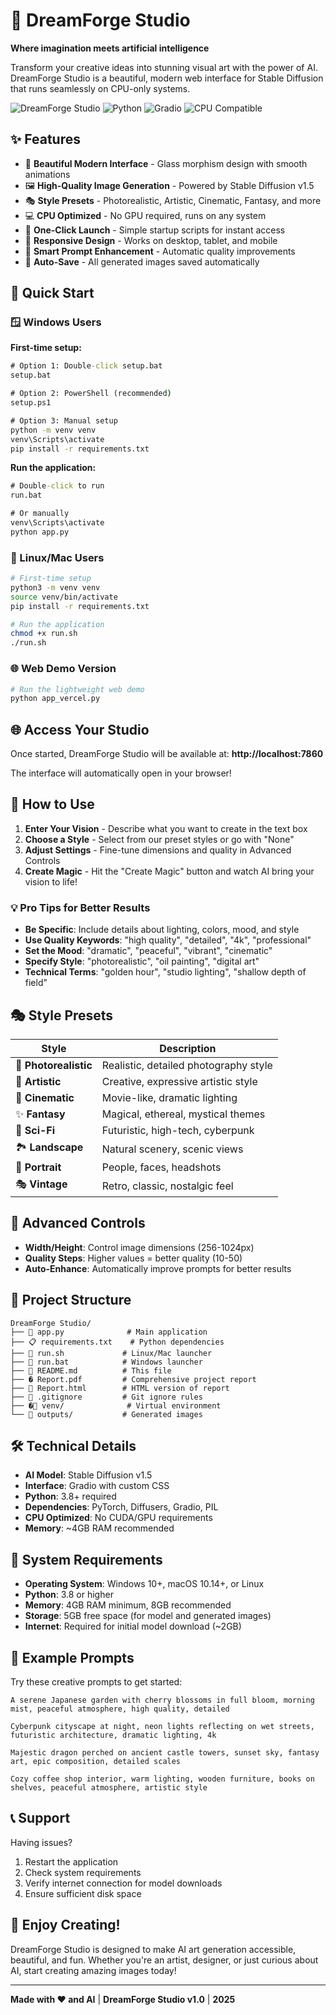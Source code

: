 # 🌟 DreamForge Studio

**Where imagination meets artificial intelligence**

Transform your creative ideas into stunning visual art with the power of AI. DreamForge Studio is a beautiful, modern web interface for Stable Diffusion that runs seamlessly on CPU-only systems.

![DreamForge Studio](https://img.shields.io/badge/AI-Image%20Generation-blue?style=for-the-badge)
![Python](https://img.shields.io/badge/Python-3.8%2B-green?style=for-the-badge)
![Gradio](https://img.shields.io/badge/Interface-Gradio-orange?style=for-the-badge)
![CPU Compatible](https://img.shields.io/badge/CPU-Compatible-red?style=for-the-badge)

## ✨ Features

- 🎨 **Beautiful Modern Interface** - Glass morphism design with smooth animations
- 🖼️ **High-Quality Image Generation** - Powered by Stable Diffusion v1.5
- 🎭 **Style Presets** - Photorealistic, Artistic, Cinematic, Fantasy, and more
- 💻 **CPU Optimized** - No GPU required, runs on any system
- 🚀 **One-Click Launch** - Simple startup scripts for instant access
- 📱 **Responsive Design** - Works on desktop, tablet, and mobile
- 🎯 **Smart Prompt Enhancement** - Automatic quality improvements
- 💾 **Auto-Save** - All generated images saved automatically

## 🚀 Quick Start

### 🪟 Windows Users

**First-time setup:**
```cmd
# Option 1: Double-click setup.bat
setup.bat

# Option 2: PowerShell (recommended)
setup.ps1

# Option 3: Manual setup
python -m venv venv
venv\Scripts\activate
pip install -r requirements.txt
```

**Run the application:**
```cmd
# Double-click to run
run.bat

# Or manually
venv\Scripts\activate
python app.py
```

### 🐧 Linux/Mac Users
```bash
# First-time setup
python3 -m venv venv
source venv/bin/activate
pip install -r requirements.txt

# Run the application
chmod +x run.sh
./run.sh
```

### 🌐 Web Demo Version
```bash
# Run the lightweight web demo
python app_vercel.py
```

## 🌐 Access Your Studio

Once started, DreamForge Studio will be available at:
**http://localhost:7860**

The interface will automatically open in your browser!

## 🎨 How to Use

1. **Enter Your Vision** - Describe what you want to create in the text box
2. **Choose a Style** - Select from our preset styles or go with "None"
3. **Adjust Settings** - Fine-tune dimensions and quality in Advanced Controls
4. **Create Magic** - Hit the "Create Magic" button and watch AI bring your vision to life!

### 💡 Pro Tips for Better Results

- **Be Specific**: Include details about lighting, colors, mood, and style
- **Use Quality Keywords**: "high quality", "detailed", "4k", "professional"
- **Set the Mood**: "dramatic", "peaceful", "vibrant", "cinematic"
- **Specify Style**: "photorealistic", "oil painting", "digital art"
- **Technical Terms**: "golden hour", "studio lighting", "shallow depth of field"

## 🎭 Style Presets

| Style | Description |
|-------|-------------|
| 📸 **Photorealistic** | Realistic, detailed photography style |
| 🎨 **Artistic** | Creative, expressive artistic style |
| 🌟 **Cinematic** | Movie-like, dramatic lighting |
| ✨ **Fantasy** | Magical, ethereal, mystical themes |
| 🔮 **Sci-Fi** | Futuristic, high-tech, cyberpunk |
| 🏞️ **Landscape** | Natural scenery, scenic views |
| 👤 **Portrait** | People, faces, headshots |
| 🎭 **Vintage** | Retro, classic, nostalgic feel |

## 🔧 Advanced Controls

- **Width/Height**: Control image dimensions (256-1024px)
- **Quality Steps**: Higher values = better quality (10-50)
- **Auto-Enhance**: Automatically improve prompts for better results

## 📁 Project Structure

```
DreamForge Studio/
├── 🎨 app.py              # Main application
├── 📋 requirements.txt    # Python dependencies
├── 🚀 run.sh             # Linux/Mac launcher
├── 🚀 run.bat            # Windows launcher
├── 📖 README.md          # This file
├── � Report.pdf         # Comprehensive project report
├── 📄 Report.html        # HTML version of report
├── 📄 .gitignore         # Git ignore rules
├── �📁 venv/              # Virtual environment
└── 📁 outputs/           # Generated images
```

## 🛠️ Technical Details

- **AI Model**: Stable Diffusion v1.5
- **Interface**: Gradio with custom CSS
- **Python**: 3.8+ required
- **Dependencies**: PyTorch, Diffusers, Gradio, PIL
- **CPU Optimized**: No CUDA/GPU requirements
- **Memory**: ~4GB RAM recommended

## 🎯 System Requirements

- **Operating System**: Windows 10+, macOS 10.14+, or Linux
- **Python**: 3.8 or higher
- **Memory**: 4GB RAM minimum, 8GB recommended
- **Storage**: 5GB free space (for model and generated images)
- **Internet**: Required for initial model download (~2GB)


## 🎨 Example Prompts

Try these creative prompts to get started:

```
A serene Japanese garden with cherry blossoms in full bloom, morning mist, peaceful atmosphere, high quality, detailed

Cyberpunk cityscape at night, neon lights reflecting on wet streets, futuristic architecture, dramatic lighting, 4k

Majestic dragon perched on ancient castle towers, sunset sky, fantasy art, epic composition, detailed scales

Cozy coffee shop interior, warm lighting, wooden furniture, books on shelves, peaceful atmosphere, artistic style
```

## 📞 Support

Having issues?

1. Restart the application
2. Check system requirements
3. Verify internet connection for model downloads
4. Ensure sufficient disk space

## 🎉 Enjoy Creating!

DreamForge Studio is designed to make AI art generation accessible, beautiful, and fun. Whether you're an artist, designer, or just curious about AI, start creating amazing images today!

---

**Made with ❤️ and AI** | **DreamForge Studio v1.0** | **2025**